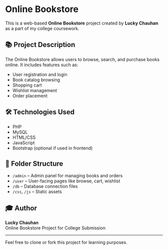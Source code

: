 # Online Bookstore

This is a web-based **Online Bookstore** project created by **Lucky Chauhan** as a part of my college coursework.

## 📚 Project Description

The Online Bookstore allows users to browse, search, and purchase books online. It includes features such as:

- User registration and login
- Book catalog browsing
- Shopping cart
- Wishlist management
- Order placement

## 🛠️ Technologies Used

- PHP
- MySQL
- HTML/CSS
- JavaScript
- Bootstrap (optional if used in frontend)

## 📁 Folder Structure

- `/admin` – Admin panel for managing books and orders
- `/user` – User-facing pages like browse, cart, wishlist
- `/db` – Database connection files
- `/css`, `/js` – Static assets

## 🎓 Author

**Lucky Chauhan**  
Online Bookstore Project for College Submission

---

Feel free to clone or fork this project for learning purposes.
